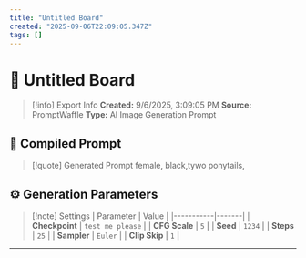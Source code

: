 ```yaml
---
title: "Untitled Board"
created: "2025-09-06T22:09:05.347Z"
tags: []
---
```


# 🎨 Untitled Board

> [!info] Export Info
> **Created:** 9/6/2025, 3:09:05 PM
> **Source:** PromptWaffle
> **Type:** AI Image Generation Prompt



## 📝 Compiled Prompt

> [!quote] Generated Prompt
> female, black,tywo ponytails,


## ⚙️ Generation Parameters

> [!note] Settings
> | Parameter | Value |
> |-----------|-------|
> | **Checkpoint** | `test me please` |
> | **CFG Scale** | `5` |
> | **Seed** | `1234` |
> | **Steps** | `25` |
> | **Sampler** | `Euler` |
> | **Clip Skip** | `1` |




---

